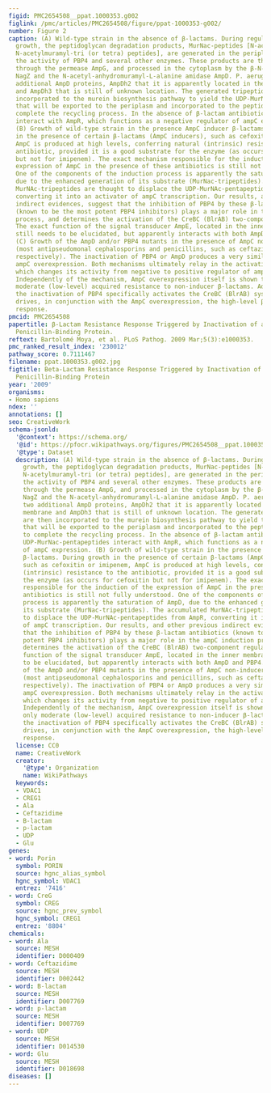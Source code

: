 ```yaml
---
figid: PMC2654508__ppat.1000353.g002
figlink: /pmc/articles/PMC2654508/figure/ppat-1000353-g002/
number: Figure 2
caption: (A) Wild-type strain in the absence of β-lactams. During regular bacterial
  growth, the peptidoglycan degradation products, MurNac-peptides [N-acetylglucosaminyl-1,6-anhydro-
  N-acetylmuramyl-tri (or tetra) peptides], are generated in the periplasm through
  the activity of PBP4 and several other enzymes. These products are then internalized
  through the permease AmpG, and processed in the cytoplasm by the β-N-acetylglucosaminidase
  NagZ and the N-acetyl-anhydromuramyl-L-alanine amidase AmpD. P. aeruginosa has two
  additional AmpD proteins, AmpDh2 that it is apparently located in the outer membrane
  and AmpDh3 that is still of unknown location. The generated tripeptides are then
  incorporated to the murein biosynthesis pathway to yield the UDP-MurNac-pentapeptides
  that will be exported to the periplasm and incorporated to the peptidoglycan, to
  complete the recycling process. In the absence of β-lactam antibiotics, these UDP-MurNac-pentapeptides
  interact with AmpR, which functions as a negative regulator of ampC expression.
  (B) Growth of wild-type strain in the presence AmpC inducer β-lactams. During growth
  in the presence of certain β-lactams (AmpC inducers), such as cefoxitin or imipenem,
  AmpC is produced at high levels, conferring natural (intrinsic) resistance to the
  antibiotic, provided it is a good substrate for the enzyme (as occurs for cefoxitin
  but not for imipenem). The exact mechanism responsible for the induction of the
  expression of AmpC in the presence of these antibiotics is still not fully understood.
  One of the components of the induction process is apparently the saturation of AmpD,
  due to the enhanced generation of its substrate (MurNac-tripeptides). The accumulated
  MurNAc-tripeptides are thought to displace the UDP-MurNAc-pentapeptides from AmpR,
  converting it into an activator of ampC transcription. Our results, and other previous
  indirect evidences, suggest that the inhibition of PBP4 by these β-lactam antibiotics
  (known to be the most potent PBP4 inhibitors) plays a major role in the ampC induction
  process, and determines the activation of the CreBC (BlrAB) two-component regulator.
  The exact function of the signal transducer AmpE, located in the inner membrane,
  still needs to be elucidated, but apparently interacts with both AmpD and PBP4.
  (C) Growth of the AmpD and/or PBP4 mutants in the presence of AmpC non-inducer β-lactams
  (most antipseudomonal cephalosporins and penicillins, such as ceftazidime or piperacillin,
  respectively). The inactivation of PBP4 or AmpD produces a very similar constitutive
  ampC overexpression. Both mechanisms ultimately relay in the activation of AmpR,
  which changes its activity from negative to positive regulator of ampC expression.
  Independently of the mechanism, AmpC overexpression itself is shown to confer only
  moderate (low-level) acquired resistance to non-inducer β-lactams. Additionally,
  the inactivation of PBP4 specifically activates the CreBC (BlrAB) system, which
  drives, in conjunction with the AmpC overexpression, the high-level β-lactam resistance
  response.
pmcid: PMC2654508
papertitle: β-Lactam Resistance Response Triggered by Inactivation of a Nonessential
  Penicillin-Binding Protein.
reftext: Bartolomé Moya, et al. PLoS Pathog. 2009 Mar;5(3):e1000353.
pmc_ranked_result_index: '230012'
pathway_score: 0.7111467
filename: ppat.1000353.g002.jpg
figtitle: Beta-Lactam Resistance Response Triggered by Inactivation of a Nonessential
  Penicillin-Binding Protein
year: '2009'
organisms:
- Homo sapiens
ndex: ''
annotations: []
seo: CreativeWork
schema-jsonld:
  '@context': https://schema.org/
  '@id': https://pfocr.wikipathways.org/figures/PMC2654508__ppat.1000353.g002.html
  '@type': Dataset
  description: (A) Wild-type strain in the absence of β-lactams. During regular bacterial
    growth, the peptidoglycan degradation products, MurNac-peptides [N-acetylglucosaminyl-1,6-anhydro-
    N-acetylmuramyl-tri (or tetra) peptides], are generated in the periplasm through
    the activity of PBP4 and several other enzymes. These products are then internalized
    through the permease AmpG, and processed in the cytoplasm by the β-N-acetylglucosaminidase
    NagZ and the N-acetyl-anhydromuramyl-L-alanine amidase AmpD. P. aeruginosa has
    two additional AmpD proteins, AmpDh2 that it is apparently located in the outer
    membrane and AmpDh3 that is still of unknown location. The generated tripeptides
    are then incorporated to the murein biosynthesis pathway to yield the UDP-MurNac-pentapeptides
    that will be exported to the periplasm and incorporated to the peptidoglycan,
    to complete the recycling process. In the absence of β-lactam antibiotics, these
    UDP-MurNac-pentapeptides interact with AmpR, which functions as a negative regulator
    of ampC expression. (B) Growth of wild-type strain in the presence AmpC inducer
    β-lactams. During growth in the presence of certain β-lactams (AmpC inducers),
    such as cefoxitin or imipenem, AmpC is produced at high levels, conferring natural
    (intrinsic) resistance to the antibiotic, provided it is a good substrate for
    the enzyme (as occurs for cefoxitin but not for imipenem). The exact mechanism
    responsible for the induction of the expression of AmpC in the presence of these
    antibiotics is still not fully understood. One of the components of the induction
    process is apparently the saturation of AmpD, due to the enhanced generation of
    its substrate (MurNac-tripeptides). The accumulated MurNAc-tripeptides are thought
    to displace the UDP-MurNAc-pentapeptides from AmpR, converting it into an activator
    of ampC transcription. Our results, and other previous indirect evidences, suggest
    that the inhibition of PBP4 by these β-lactam antibiotics (known to be the most
    potent PBP4 inhibitors) plays a major role in the ampC induction process, and
    determines the activation of the CreBC (BlrAB) two-component regulator. The exact
    function of the signal transducer AmpE, located in the inner membrane, still needs
    to be elucidated, but apparently interacts with both AmpD and PBP4. (C) Growth
    of the AmpD and/or PBP4 mutants in the presence of AmpC non-inducer β-lactams
    (most antipseudomonal cephalosporins and penicillins, such as ceftazidime or piperacillin,
    respectively). The inactivation of PBP4 or AmpD produces a very similar constitutive
    ampC overexpression. Both mechanisms ultimately relay in the activation of AmpR,
    which changes its activity from negative to positive regulator of ampC expression.
    Independently of the mechanism, AmpC overexpression itself is shown to confer
    only moderate (low-level) acquired resistance to non-inducer β-lactams. Additionally,
    the inactivation of PBP4 specifically activates the CreBC (BlrAB) system, which
    drives, in conjunction with the AmpC overexpression, the high-level β-lactam resistance
    response.
  license: CC0
  name: CreativeWork
  creator:
    '@type': Organization
    name: WikiPathways
  keywords:
  - VDAC1
  - CREG1
  - Ala
  - Ceftazidime
  - B-lactam
  - p-lactam
  - UDP
  - Glu
genes:
- word: Porin
  symbol: PORIN
  source: hgnc_alias_symbol
  hgnc_symbol: VDAC1
  entrez: '7416'
- word: CreG
  symbol: CREG
  source: hgnc_prev_symbol
  hgnc_symbol: CREG1
  entrez: '8804'
chemicals:
- word: Ala
  source: MESH
  identifier: D000409
- word: Ceftazidime
  source: MESH
  identifier: D002442
- word: B-lactam
  source: MESH
  identifier: D007769
- word: p-lactam
  source: MESH
  identifier: D007769
- word: UDP
  source: MESH
  identifier: D014530
- word: Glu
  source: MESH
  identifier: D018698
diseases: []
---
```


